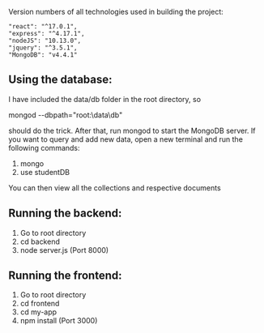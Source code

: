Version numbers of all technologies used in building the project:

    "react": "^17.0.1",
    "express": "^4.17.1",
    "nodeJS": "10.13.0",
    "jquery": "^3.5.1",
    "MongoDB": "v4.4.1"

## Using the database:

I have included the data/db folder in the root directory, so 

mongod --dbpath="root:\data\db" 

should do the trick. After that, run mongod to start the MongoDB server. 
If you want to query and add new data, open a new terminal and run the following commands:

1) mongo
2) use studentDB

You can then view all the collections and respective documents

## Running the backend:

1) Go to root directory
2) cd backend
3) node server.js (Port 8000)

## Running the frontend:

1) Go to root directory
2) cd frontend
3) cd my-app
3) npm install (Port 3000)
